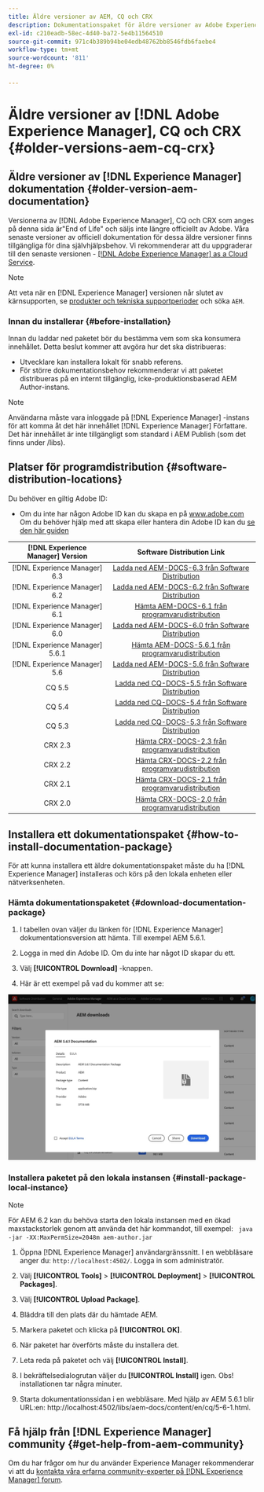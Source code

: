 ```yaml
---
title: Äldre versioner av AEM, CQ och CRX
description: Dokumentationspaket för äldre versioner av Adobe Experience Manager, CQ och CRX.
exl-id: c210eadb-58ec-4d40-ba72-5e4b11564510
source-git-commit: 971c4b389b94be04edb48762bb8546fdb6faebe4
workflow-type: tm+mt
source-wordcount: '811'
ht-degree: 0%

---
```


# Äldre versioner av [!DNL Adobe Experience Manager], CQ och CRX {#older-versions-aem-cq-crx}

## Äldre versioner av [!DNL Experience Manager] dokumentation {#older-version-aem-documentation}

Versionerna av [!DNL Adobe Experience Manager], CQ och CRX som anges på denna sida är&quot;End of Life&quot; och säljs inte längre officiellt av Adobe. Våra senaste versioner av officiell dokumentation för dessa äldre versioner finns tillgängliga för dina självhjälpsbehov. Vi rekommenderar att du uppgraderar till den senaste versionen - [[!DNL Adobe Experience Manager] as a Cloud Service](https://experienceleague.adobe.com/docs/experience-manager-cloud-service.html).

>[!NOTE]
>
>Att veta när en [!DNL Experience Manager] versionen når slutet av kärnsupporten, se [produkter och tekniska supportperioder](https://helpx.adobe.com/support/programs/eol-matrix.html) och söka `AEM`.

### Innan du installerar {#before-installation}

Innan du laddar ned paketet bör du bestämma vem som ska konsumera innehållet. Detta beslut kommer att avgöra hur det ska distribueras:

* Utvecklare kan installera lokalt för snabb referens.
* För större dokumentationsbehov rekommenderar vi att paketet distribueras på en internt tillgänglig, icke-produktionsbaserad AEM Author-instans.

>[!NOTE]
>
>Användarna måste vara inloggade på [!DNL Experience Manager] -instans för att komma åt det här innehållet [!DNL Experience Manager] Författare. Det här innehållet är inte tillgängligt som standard i AEM Publish (som det finns under /libs).

## Platser för programdistribution {#software-distribution-locations}

Du behöver en giltig Adobe ID:

* Om du inte har någon Adobe ID kan du skapa en på www.adobe.com Om du behöver hjälp med att skapa eller hantera din Adobe ID kan du [se den här guiden](https://helpx.adobe.com/manage-account.html)

| [!DNL Experience Manager] Version | Software Distribution Link |
|:-----------:|:--------------------------------------------------:|
| [!DNL Experience Manager] 6.3 | [Ladda ned AEM-DOCS-6.3 från Software Distribution](https://experience.adobe.com/#/downloads/content/software-distribution/en/aem.html?package=/content/software-distribution/en/details.html/content/dam/aem/public/adobe/packages/aem-docs/aem-docs-6-3.zip) |
| [!DNL Experience Manager] 6.2 | [Ladda ned AEM-DOCS-6.2 från Software Distribution](https://experience.adobe.com/#/downloads/content/software-distribution/en/aem.html?package=/content/software-distribution/en/details.html/content/dam/aem/public/adobe/packages/aem-docs/aem-docs-6-2.zip) |
| [!DNL Experience Manager] 6.1 | [Hämta AEM-DOCS-6.1 från programvarudistribution](https://experience.adobe.com/#/downloads/content/software-distribution/en/aem.html?package=/content/software-distribution/en/details.html/content/dam/aem/public/adobe/packages/aem-docs/aem-docs-6-1.zip) |
| [!DNL Experience Manager] 6.0 | [Ladda ned AEM-DOCS-6.0 från Software Distribution](https://experience.adobe.com/#/downloads/content/software-distribution/en/aem.html?package=/content/software-distribution/en/details.html/content/dam/aem/public/adobe/packages/aem-docs/aem-docs-6-0.zip) |
| [!DNL Experience Manager] 5.6.1 | [Hämta AEM-DOCS-5.6.1 från programvarudistribution](https://experience.adobe.com/#/downloads/content/software-distribution/en/aem.html?package=/content/software-distribution/en/details.html/content/dam/aem/public/adobe/packages/aem-docs/aem-docs-5-6-1.zip) |
| [!DNL Experience Manager] 5.6 | [Ladda ned AEM-DOCS-5.6 från Software Distribution](https://experience.adobe.com/#/downloads/content/software-distribution/en/aem.html?package=/content/software-distribution/en/details.html/content/dam/aem/public/adobe/packages/aem-docs/aem-docs-5-6.zip) |
| CQ 5.5 | [Ladda ned CQ-DOCS-5.5 från Software Distribution](https://experience.adobe.com/#/downloads/content/software-distribution/en/aem.html?package=%2Fcontent%2Fsoftware-distribution%2Fen%2Fdetails.html%2Fcontent%2Fdam%2Faem%2Fpublic%2Fadobe%2Fpackages%2Faem-docs%2Faem-docs-5-5.zip) |
| CQ 5.4 | [Ladda ned CQ-DOCS-5.4 från Software Distribution](https://experience.adobe.com/#/downloads/content/software-distribution/en/aem.html?package=/content/software-distribution/en/details.html/content/dam/aem/public/adobe/packages/aem-docs/aem-docs-5-4.zip) |
| CQ 5.3 | [Ladda ned CQ-DOCS-5.3 från Software Distribution](https://experience.adobe.com/#/downloads/content/software-distribution/en/aem.html?package=/content/software-distribution/en/details.html/content/dam/aem/public/adobe/packages/aem-docs/aem-docs-5-3.zip) |
| CRX 2.3 | [Hämta CRX-DOCS-2.3 från programvarudistribution](https://experience.adobe.com/#/downloads/content/software-distribution/en/aem.html?package=/content/software-distribution/en/details.html/content/dam/aem/public/adobe/packages/aem-docs/crx-docs-2-3.zip) |
| CRX 2.2 | [Hämta CRX-DOCS-2.2 från programvarudistribution](https://experience.adobe.com/#/downloads/content/software-distribution/en/aem.html?package=/content/software-distribution/en/details.html/content/dam/aem/public/adobe/packages/aem-docs/crx-docs-2-2.zip) |
| CRX 2.1 | [Hämta CRX-DOCS-2.1 från programvarudistribution](https://experience.adobe.com/#/downloads/content/software-distribution/en/aem.html?package=/content/software-distribution/en/details.html/content/dam/aem/public/adobe/packages/aem-docs/crx-docs-2-1.zip) |
| CRX 2.0 | [Hämta CRX-DOCS-2.0 från programvarudistribution](https://experience.adobe.com/#/downloads/content/software-distribution/en/aem.html?package=/content/software-distribution/en/details.html/content/dam/aem/public/adobe/packages/aem-docs/crx-docs-2-0.zip) |

## Installera ett dokumentationspaket {#how-to-install-documentation-package}

För att kunna installera ett äldre dokumentationspaket måste du ha [!DNL Experience Manager] installeras och körs på den lokala enheten eller nätverksenheten.

### Hämta dokumentationspaketet {#download-documentation-package}

1. I tabellen ovan väljer du länken för [!DNL Experience Manager] dokumentationsversion att hämta. Till exempel AEM 5.6.1.

1. Logga in med din Adobe ID. Om du inte har något ID skapar du ett.

1. Välj **[!UICONTROL Download]** -knappen.

1. Här är ett exempel på vad du kommer att se:

![Exempel på programvarudistribution](assets/screen_shot_2020-07-10at161922.jpg)

### Installera paketet på den lokala instansen {#install-package-local-instance}

>[!NOTE]
>
>För AEM 6.2 kan du behöva starta den lokala instansen med en ökad maxstackstorlek genom att använda det här kommandot, till exempel: ` java -jar -XX:MaxPermSize=2048m aem-author.jar`

1. Öppna [!DNL Experience Manager] användargränssnitt. I en webbläsare anger du: `http://localhost:4502/`. Logga in som administratör.

1. Välj **[!UICONTROL Tools]** > **[!UICONTROL Deployment]** > **[!UICONTROL Packages]**.

1. Välj **[!UICONTROL Upload Package]**.

1. Bläddra till den plats där du hämtade AEM.

1. Markera paketet och klicka på **[!UICONTROL OK]**.

1. När paketet har överförts måste du installera det.

1. Leta reda på paketet och välj **[!UICONTROL Install]**.

1. I bekräftelsedialogrutan väljer du **[!UICONTROL Install]** igen. Obs! installationen tar några minuter.

1. Starta dokumentationssidan i en webbläsare. Med hjälp av AEM 5.6.1 blir URL:en: http://localhost:4502/libs/aem-docs/content/en/cq/5-6-1.html.

## Få hjälp från [!DNL Experience Manager] community {#get-help-from-aem-community}

Om du har frågor om hur du använder Experience Manager rekommenderar vi att du [kontakta våra erfarna community-experter på [!DNL Experience Manager] forum](https://experienceleaguecommunities.adobe.com/t5/adobe-experience-manager/ct-p/adobe-experience-manager-community).
